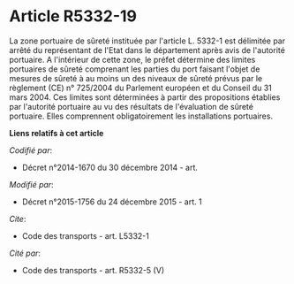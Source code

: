 # Article R5332-19

La zone portuaire de sûreté instituée par l'article L. 5332-1 est délimitée par arrêté du représentant de l'Etat dans le
département après avis de l'autorité portuaire. A l'intérieur de cette zone, le préfet détermine des limites portuaires de
sûreté comprenant les parties du port faisant l'objet de mesures de sûreté à au moins un des niveaux de sûreté prévus par le
règlement (CE) n° 725/2004 du Parlement européen et du Conseil du 31 mars 2004. Ces limites sont déterminées à partir des
propositions établies par l'autorité portuaire au vu des résultats de l'évaluation de sûreté portuaire. Elles comprennent
obligatoirement les installations portuaires.

**Liens relatifs à cet article**

_Codifié par_:

  - Décret n°2014-1670 du 30 décembre 2014 - art.

_Modifié par_:

  - Décret n°2015-1756 du 24 décembre 2015 - art. 1

_Cite_:

  - Code des transports - art. L5332-1

_Cité par_:

  - Code des transports - art. R5332-5 (V)
